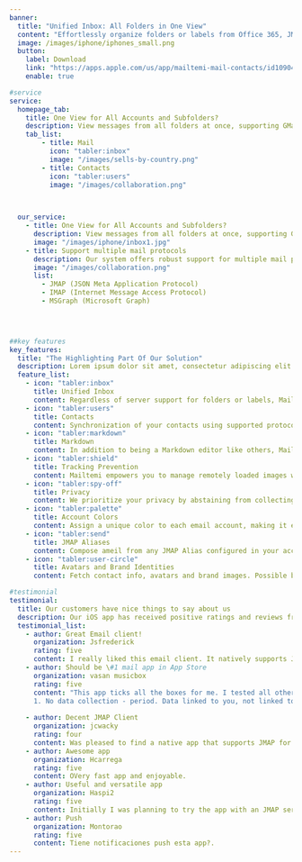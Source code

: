 ```yaml
---
banner:
  title: "Unified Inbox: All Folders in One View"
  content: "Effortlessly organize folders or labels from Office 365, JMAP, or GMail into a seamless, all-in-one view."
  image: /images/iphone/iphones_small.png
  button:
    label: Download
    link: "https://apps.apple.com/us/app/mailtemi-mail-contacts/id1090492306"
    enable: true

#service
service:
  homepage_tab:
    title: One View for All Accounts and Subfolders? 
    description: View messages from all folders at once, supporting GMail and JMAP labels. Sync folders seamlessly for easy organization. Enjoy synchronized Display Names and Label colors for a clutter-free email experience. Simplify your iOS inbox with Just One Inbox – see all your emails at a glance.
    tab_list:
        - title: Mail
          icon: "tabler:inbox" 
          image: "/images/sells-by-country.png"
        - title: Contacts
          icon: "tabler:users"  
          image: "/images/collaboration.png"

          

  our_service:
    - title: One View for All Accounts and Subfolders? 
      description: View messages from all folders at once, supporting GMail and JMAP labels. Sync folders seamlessly for easy organization. Enjoy synchronized Display Names and Label colors for a clutter-free email experience. Simplify your iOS inbox with Just One Inbox – see all your emails at a glance.
      image: "/images/iphone/inbox1.jpg"
    - title: Support multiple mail protocols
      description: Our system offers robust support for multiple mail protocols, ensuring seamless integration and interoperability across various email services.
      image: "/images/collaboration.png"
      list:
        - JMAP (JSON Meta Application Protocol)
        - IMAP (Internet Message Access Protocol)
        - MSGraph (Microsoft Graph)


    

##key features
key_features:
  title: "The Highlighting Part Of Our Solution"
  description: Lorem ipsum dolor sit amet, consectetur adipiscing elit. Morbi egestas Werat viverra id et aliquet. vulputate egestas sollicitudin.
  feature_list:
    - icon: "tabler:inbox"  
      title: Unified Inbox
      content: Regardless of server support for folders or labels, Mailtemi synchronizes all mail items and presents them in a unified view. Folders or labels are displayed as label tags, ensuring seamless organization and access to all your emails in one place.
    - icon: "tabler:users"  
      title: Contacts
      content: Synchronization of your contacts using supported protocols like CardDAV, MS Graph Users, Google People, and soon JMAP Contacts. Stay connected and organized with all your contacts in one place.
    - icon: "tabler:markdown"  
      title: Markdown
      content: In addition to being a Markdown editor like others, Mailtemi offers a unique feature to convert HTML-only emails into Markdown. This allows for viewing emails in plain format, ensuring the most secure way to read emails. This feature can be opted into from the settings for enhanced privacy and readability.
    - icon: "tabler:shield"  
      title: Tracking Prevention
      content: Mailtemi empowers you to manage remotely loaded images with our automatic detection and filtering system. Choose to display images automatically, require approval for each instance, or manually approve them. This feature helps safeguard your privacy by preventing unwanted tracking through email images.
    - icon: "tabler:spy-off"  
      title: Privacy
      content: We prioritize your privacy by abstaining from collecting or analyzing any of your data. All actions are executed exclusively on your device, ensuring that your information remains secure and confidential.
    - icon: "tabler:palette"  
      title: Account Colors
      content: Assign a unique color to each email account, making it easy to identify messages and labels associated with each one at a glance.
    - icon: "tabler:send"  
      title: JMAP Aliases
      content: Compose ameil from any JMAP Alias configured in your account, and send through that alias.
    - icon: "tabler:user-circle"  
      title: Avatars and Brand Identities
      content: Fetch contact info, avatars and brand images. Possible by use a large API protocols support such as CardDAV, Google People API, MSGraph Users, iPhone Contacts, Gravatar, BIMI and more for a seamless and enhanced email sender context. Syncs and adds context to your emails - avatars and other email addresses.       

#testimonial
testimonial:
  title: Our customers have nice things to say about us
  description: Our iOS app has received positive ratings and reviews from users who appreciate its ease of use and helpful features. We’re grateful for their kind words and invite you to see what they have to say. 
  testimonial_list:
    - author: Great Email client!
      organization: Jsfrederick
      rating: five
      content: I really liked this email client. It natively supports JMAP and works VERY well with Fastmail. It’s screaming fast and updates new email quickly. Very pleasant to look at and easy to navigate. I look forward to further development and the addition of new features. Overall a great product. I am willing to pay a modest yearly fee to fund further development.
    - author: Should be \#1 mail app in App Store
      organization: vasan musicbox
      rating: five
      content: "This app ticks all the boxes for me. I tested all others listed in AppStore and find this appealing for following reasons 
      1. No data collection - period. Data linked to you, not linked to you confuses a normal person like me. No data tracking is simple to understand. 2. Ease of configuring mails. I don't use the mainstream email providers, so this is a big deal. Mailtemi does it without a sweat. Sync is very fast and quickly we see results of configuration. 3. Colouring mailboxes works great with the color outlining the message sender avatar. 4. Small little things that can be improved. 1. Mailtemi logo missing in the app. It is too clean. 2. No help to understand icons. The one on bottom left functions weird to me. No contact support or developer option from within the app. 3. This is big miss. Configure swipe actions missing. I am used to swipe and delete. This isn't possible here. This has potential to be a unified mailbox for juggling multiple emails with extreme privacy with continuous development."
    
    - author: Decent JMAP Client
      organization: jcwacky
      rating: four
      content: Was pleased to find a native app that supports JMAP for Fastmail (as their own app isn’t native). The basics work well, but I’d like to see, • In app browser support for links. • Ability to pin/favourite folders. • Ability for it to open the next newest message after archiving etc.
    - author: Awesome app
      organization: Hcarrega
      rating: five
      content: OVery fast app and enjoyable.
    - author: Useful and versatile app 
      organization: Haspi2
      rating: five
      content: Initially I was planning to try the app with an JMAP service but I also gave it a try with my Gmail accounts and it worked pretty well so I’ll start using it as my go-to app for email.
    - author: Push 
      organization: Montorao
      rating: five
      content: Tiene notificaciones push esta app?.
---
```

